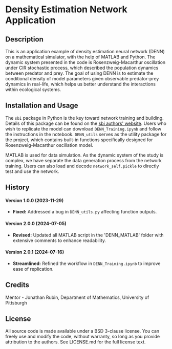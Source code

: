 # Density Estimation Network Application

## Description

This is an application example of density estimation neural network (DENN) on a mathematical simulator, with the help of MATLAB and Python. The dynamic system presented in the code is Rosenzweig-Macarthur oscillation under CIR stochastic process, which described the population dynamics between predator and prey. The goal of using DENN is to estimate the conditional density of model parameters given observable predator-prey dynamics in real-life, which helps us better understand the interactions within ecological systems. 

## Installation and Usage

The `sbi` package in Python is the key toward network training and building. Details of this package can be found on the 
[sbi authors' website](https://github.com/sbi-dev/sbi). Users who wish to replicate the model can download `DENN_Training.ipynb` and follow the instructions in the notebook. `DENN_utils` serves as the utility package for the project, which contains built-in functions specifically designed for Rosenzweig-Macarthur oscillation model.

MATLAB is used for data simulation. As the dynamic system of the study is complex, we have separate the data generation process from the network training. Users can also load and decode `network_self.pickle` to directly test and use the network.



## History

#### Version 1.0.0 (2023-11-29)
- **Fixed:** Addressed a bug in `DENN_utils.py` affecting function outputs.

#### Version 2.0.0 (2024-07-05)
- **Revised:** Updated all MATLAB script in the 'DENN_MATLAB' folder with extensive comments to enhance readability.

#### Version 2.0.1 (2024-07-16)
- **Streamlined:** Refined the workflow in `DENN_Training.ipynb` to improve ease of replication.


## Credits

Mentor - Jonathan Rubin, Department of Mathematics, University of Pittsburgh

## License

All source code is made available under a BSD 3-clause license. You can freely use and modify the code, without warranty, so long as you provide attribution to the authors. See LICENSE.md for the full license text.
